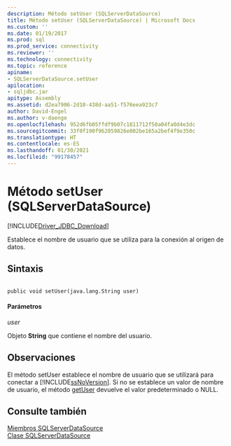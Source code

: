 ```yaml
---
description: Método setUser (SQLServerDataSource)
title: Método setUser (SQLServerDataSource) | Microsoft Docs
ms.custom: ''
ms.date: 01/19/2017
ms.prod: sql
ms.prod_service: connectivity
ms.reviewer: ''
ms.technology: connectivity
ms.topic: reference
apiname:
- SQLServerDataSource.setUser
apilocation:
- sqljdbc.jar
apitype: Assembly
ms.assetid: d2ea7906-2d10-438d-aa51-f576eea923c7
author: David-Engel
ms.author: v-daenge
ms.openlocfilehash: 952d6fb05ffdf9b07c1811712f50a04fa0d4e3dc
ms.sourcegitcommit: 33f0f190f962059826e002be165a2bef4f9e350c
ms.translationtype: HT
ms.contentlocale: es-ES
ms.lasthandoff: 01/30/2021
ms.locfileid: "99178457"
---
```

# <a name="setuser-method-sqlserverdatasource"></a>Método setUser (SQLServerDataSource)
[!INCLUDE[Driver_JDBC_Download](../../../includes/driver_jdbc_download.md)]

  Establece el nombre de usuario que se utiliza para la conexión al origen de datos.  
  
## <a name="syntax"></a>Sintaxis  
  
```  
  
public void setUser(java.lang.String user)  
```  
  
#### <a name="parameters"></a>Parámetros  
 *user*  
  
 Objeto **String** que contiene el nombre del usuario.  
  
## <a name="remarks"></a>Observaciones  
 El método setUser establece el nombre de usuario que se utilizará para conectar a [!INCLUDE[ssNoVersion](../../../includes/ssnoversion-md.md)]. Si no se establece un valor de nombre de usuario, el método [getUser](../../../connect/jdbc/reference/getuser-method-sqlserverdatasource.md) devuelve el valor predeterminado o NULL.  
  
## <a name="see-also"></a>Consulte también  
 [Miembros SQLServerDataSource](../../../connect/jdbc/reference/sqlserverdatasource-members.md)   
 [Clase SQLServerDataSource](../../../connect/jdbc/reference/sqlserverdatasource-class.md)  
  
  
